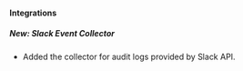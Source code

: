 #### Integrations
##### New: Slack Event Collector
- Added the collector for audit logs provided by Slack API.
